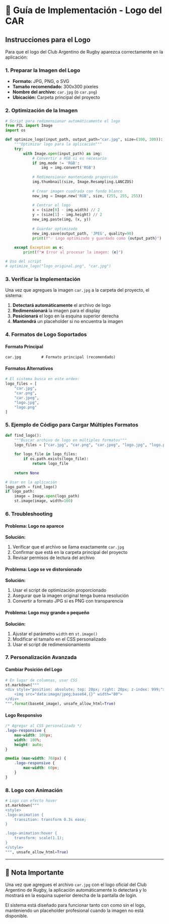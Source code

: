 # 🏉 Guía de Implementación - Logo del CAR

## Instrucciones para el Logo

Para que el logo del Club Argentino de Rugby aparezca correctamente en la aplicación:

### 1. Preparar la Imagen del Logo
- **Formato:** JPG, PNG, o SVG
- **Tamaño recomendado:** 300x300 píxeles
- **Nombre del archivo:** `car.jpg` (o `car.png`)
- **Ubicación:** Carpeta principal del proyecto

### 2. Optimización de la Imagen
```python
# Script para redimensionar automáticamente el logo
from PIL import Image
import os

def optimize_logo(input_path, output_path="car.jpg", size=(300, 300)):
    """Optimizar logo para la aplicación"""
    try:
        with Image.open(input_path) as img:
            # Convertir a RGB si es necesario
            if img.mode != 'RGB':
                img = img.convert('RGB')
            
            # Redimensionar manteniendo proporción
            img.thumbnail(size, Image.Resampling.LANCZOS)
            
            # Crear imagen cuadrada con fondo blanco
            new_img = Image.new('RGB', size, (255, 255, 255))
            
            # Centrar el logo
            x = (size[0] - img.width) // 2
            y = (size[1] - img.height) // 2
            new_img.paste(img, (x, y))
            
            # Guardar optimizado
            new_img.save(output_path, 'JPEG', quality=90)
            print(f"✅ Logo optimizado y guardado como {output_path}")
            
    except Exception as e:
        print(f"❌ Error al procesar la imagen: {e}")

# Uso del script
# optimize_logo("logo_original.png", "car.jpg")
```

### 3. Verificar la Implementación
Una vez que agregues la imagen `car.jpg` a la carpeta del proyecto, el sistema:

1. **Detectará automáticamente** el archivo de logo
2. **Redimensionará** la imagen para el display
3. **Posicionará** el logo en la esquina superior derecha
4. **Mantendrá** un placeholder si no encuentra la imagen

### 4. Formatos de Logo Soportados

#### Formato Principal
```
car.jpg         # Formato principal (recomendado)
```

#### Formatos Alternativos
```python
# El sistema busca en este orden:
logo_files = [
    "car.jpg",
    "car.png", 
    "car.jpeg",
    "logo.jpg",
    "logo.png"
]
```

### 5. Ejemplo de Código para Cargar Múltiples Formatos

```python
def find_logo():
    """Buscar archivo de logo en múltiples formatos"""
    logo_files = ["car.jpg", "car.png", "car.jpeg", "logo.jpg", "logo.png"]
    
    for logo_file in logo_files:
        if os.path.exists(logo_file):
            return logo_file
    
    return None

# Usar en la aplicación
logo_path = find_logo()
if logo_path:
    image = Image.open(logo_path)
    st.image(image, width=100)
```

### 6. Troubleshooting

#### Problema: Logo no aparece
**Solución:**
1. Verificar que el archivo se llama exactamente `car.jpg`
2. Confirmar que está en la carpeta principal del proyecto
3. Revisar permisos de lectura del archivo

#### Problema: Logo se ve distorsionado
**Solución:**
1. Usar el script de optimización proporcionado
2. Asegurar que la imagen original tenga buena resolución
3. Convertir a formato JPG si es PNG con transparencia

#### Problema: Logo muy grande o pequeño
**Solución:**
1. Ajustar el parámetro `width` en `st.image()`
2. Modificar el tamaño en el CSS personalizado
3. Usar el script de redimensionamiento

### 7. Personalización Avanzada

#### Cambiar Posición del Logo
```python
# En lugar de columnas, usar CSS
st.markdown("""
<div style="position: absolute; top: 20px; right: 20px; z-index: 999;">
    <img src="data:image/jpeg;base64,{}" width="80">
</div>
""".format(base64_image), unsafe_allow_html=True)
```

#### Logo Responsivo
```css
/* Agregar al CSS personalizado */
.logo-responsive {
    max-width: 100px;
    width: 100%;
    height: auto;
}

@media (max-width: 768px) {
    .logo-responsive {
        max-width: 60px;
    }
}
```

### 8. Logo con Animación
```python
# Logo con efecto hover
st.markdown("""
<style>
.logo-animation {
    transition: transform 0.3s ease;
}

.logo-animation:hover {
    transform: scale(1.1);
}
</style>
""", unsafe_allow_html=True)
```

---

## 📝 Nota Importante

Una vez que agregues el archivo `car.jpg` con el logo oficial del Club Argentino de Rugby, la aplicación automáticamente lo detectará y lo mostrará en la esquina superior derecha de la pantalla de login.

El sistema está diseñado para funcionar tanto con como sin el logo, manteniendo un placeholder profesional cuando la imagen no está disponible.